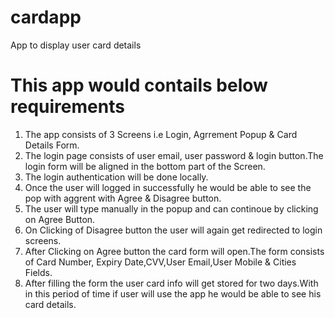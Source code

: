 # cardapp
App to display user card details

# This app would contails below requirements

1. The app consists of 3 Screens i.e Login, Agrrement Popup & Card Details Form.
2. The login page consists of user email, user password & login button.The login form will be aligned in the bottom part of the Screen.
3. The login authentication will be done locally.
4. Once the user will logged in successfully he would be able to see the pop with aggrent with Agree & Disagree button.
5. The user will type manually in the popup and can continoue by clicking on Agree Button.
6. On Clicking of Disagree button the user will again get redirected to login screens.
7. After Clicking on Agree button the card form will open.The form consists of Card Number, Expiry Date,CVV,User Email,User Mobile & Cities Fields.
8. After filling the form the user card info will get stored for two days.With in this period of time if user will use the app he would be able to see his card details.

